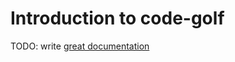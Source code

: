 # Introduction to code-golf

TODO: write [great documentation](http://jacobian.org/writing/what-to-write/)
